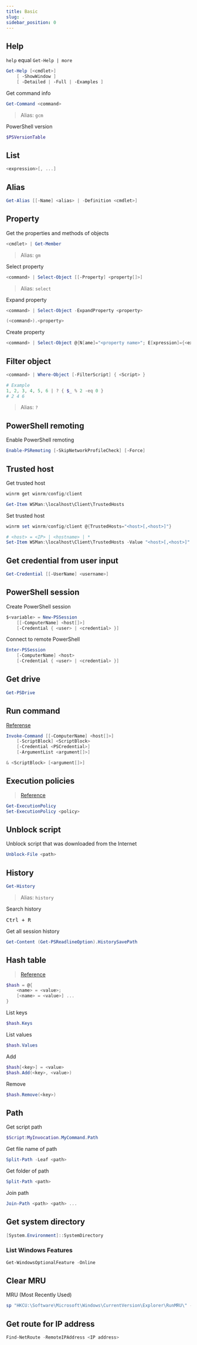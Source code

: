 ```yaml
---
title: Basic
slug: .
sidebar_position: 0
---
```


## Help

 `help` equal `Get-Help | more`

```powershell
Get-Help [<cmdlet>]
    [ -ShowWindow ]
    [ -Detailed | -Full | -Examples ]
```

Get command info

```powershell
Get-Command <command>
```

> Alias: `gcm`

PowerShell version

```powershell
$PSVersionTable
```

## List

```powershell
<expression>[, ...]
```

## Alias

```powershell
Get-Alias [[-Name] <alias> | -Definition <cmdlet>]
```

## Property

Get the properties and methods of objects

```powershell
<cmdlet> | Get-Member
```

> Alias: `gm`

Select property

```powershell
<command> | Select-Object [[-Property] <property[]>]
```

> Alias: `select`

Expand property

```powershell
<command> | Select-Object -ExpandProperty <property>
```

```powershell
(<command>).<property>
```

Create property

```powershell
<command> | Select-Object @{N[ame]="<property name>"; E[xpression]={<expression>}}
```

## Filter object

```powershell
<command> | Where-Object [-FilterScript] { <Script> }

# Example
1, 2, 3, 4, 5, 6 | ? { $_ % 2 -eq 0 }
# 2 4 6
```
> Alias: `?`

## PowerShell remoting

Enable PowerShell remoting

```powershell
Enable-PSRemoting [-SkipNetworkProfileCheck] [-Force]
```

## Trusted host

Get trusted host

```powershell
winrm get winrm/config/client
```

```powershell
Get-Item WSMan:\localhost\Client\TrustedHosts
```

Set trusted host

```powershell
winrm set winrm/config/client @{TrustedHosts="<host>[,<host>]"}
```

```powershell
# <host> = <IP> | <hostname> | *
Set-Item WSMan:\localhost\Client\TrustedHosts -Value "<host>[,<host>]" [-Force]
```

## Get credential from user input

```powershell
Get-Credential [[-UserName] <username>]
```

## PowerShell session

Create PowerShell session

```powershell
$<variable> = New-PSSession
    [[-ComputerName] <host[]>]
    [-Credential { <user> | <credential> }]
```

Connect to remote PowerShell

```powershell
Enter-PSSession
    [-ComputerName] <host>
    [-Credential { <user> | <credential> }]
```

## Get drive

```powershell
Get-PSDrive
```

## Run command

[Referense](https://social.technet.microsoft.com/wiki/contents/articles/7703.powershell-running-executables.aspx#The_Call_Operator_amp)

```powershell
Invoke-Command [[-ComputerName] <host[]>]
    [-ScriptBlock] <ScriptBlock>
    [-Credential <PSCredential>]
    [-ArgumentList <argument[]>]
```

```powershell
& <ScriptBlock> [<argument[]>]
```

## Execution policies

> [Reference](https://docs.microsoft.com/en-us/powershell/module/microsoft.powershell.core/about/about_execution_policies?view=powershell-6)

```powershell
Get-ExecutionPolicy
Set-ExecutionPolicy <policy>
```

## Unblock script

Unblock script that was downloaded from the Internet

```powershell
Unblock-File <path>
```

## History

```powershell
Get-History
```

> Alias: `history`

Search history

<kbd>Ctrl + R</kbd>

Get all session history

```powershell
Get-Content (Get-PSReadlineOption).HistorySavePath
```

## Hash table

> [Reference](https://docs.microsoft.com/en-us/powershell/module/microsoft.powershell.core/about/about_hash_tables)

```powershell
$hash = @{
    <name> = <value>;
    [<name> = <value>] ...
}
```

List keys

```powershell
$hash.Keys
```

List values

```powershell
$hash.Values
```

Add

```powershell
$hash[<key>] = <value>
$hash.Add(<key>, <value>)
```

Remove

```powershell
$hash.Remove(<key>)
```

## Path

Get script path

```powershell
$Script:MyInvocation.MyCommand.Path
```

Get file name of path

```powershell
Split-Path -Leaf <path>
```

Get folder of path

```powershell
Split-Path <path>
```

Join path

```powershell
Join-Path <path> <path> ...
```

## Get system directory

```powershell
[System.Environment]::SystemDirectory
```

### List Windows Features

```powershell
Get-WindowsOptionalFeature -Online
```

## Clear MRU

 MRU (Most Recently Used)

```powershell
sp "HKCU:\Software\Microsoft\Windows\CurrentVersion\Explorer\RunMRU\" -Name MRUList -Type String -Value ""
```

## Get route for IP address

```powershell
Find-NetRoute -RemoteIPAddress <IP address>
```
